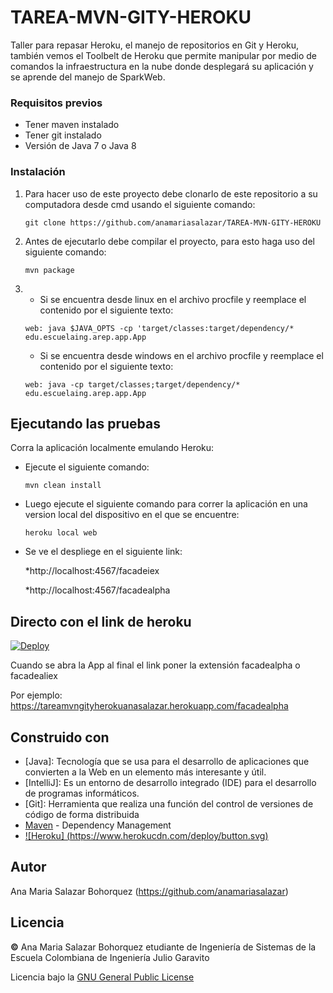 # TAREA-MVN-GITY-HEROKU

Taller para repasar Heroku, el manejo de repositorios en Git y Heroku, también vemos el Toolbelt de Heroku que permite manipular por medio de comandos la infraestructura en la
nube donde desplegará su aplicación y se aprende del manejo de SparkWeb.


### Requisitos previos

* Tener maven instalado
* Tener git instalado
* Versión de Java 7 o Java 8

### Instalación

1. Para hacer uso de este proyecto debe clonarlo de este repositorio a su computadora desde cmd usando el siguiente comando:
   
   ```
   git clone https://github.com/anamariasalazar/TAREA-MVN-GITY-HEROKU
   ```

2. Antes de ejecutarlo debe compilar el proyecto, para esto haga uso del siguiente comando:

    ```
    mvn package
    ```
3.  * Si se encuentra desde linux en el archivo procfile y reemplace el contenido por el siguiente texto:
    
    ```
    web: java $JAVA_OPTS -cp 'target/classes:target/dependency/* edu.escuelaing.arep.app.App
    
    ```
    * Si se encuentra desde windows en el archivo procfile y reemplace el contenido por el siguiente texto:
    
    ```
    web: java -cp target/classes;target/dependency/* edu.escuelaing.arep.app.App
    ```


## Ejecutando las pruebas

Corra la aplicación localmente emulando Heroku:

   * Ejecute el siguiente comando:
     ```
     mvn clean install
     ```
   
   * Luego ejecute el siguiente comando para correr la aplicación en una version local del dispositivo en el que se encuentre:
     ```
     heroku local web
     ```
   * Se ve el despliege en el siguiente link:
   
      *http://localhost:4567/facadeiex
   
      *http://localhost:4567/facadealpha
   
## Directo con el link de heroku

 [![Deploy](https://www.herokucdn.com/deploy/button.svg)](https://dashboard.heroku.com/apps/tareamvngityherokuanasalazar)
 
 Cuando se abra la App al final el link poner la extensión facadealpha o facadealiex 
 
 Por ejemplo:
 https://tareamvngityherokuanasalazar.herokuapp.com/facadealpha
  
## Construido con

* [Java]: Tecnología que se usa para el desarrollo de aplicaciones que convierten a la Web en un elemento más interesante y útil.
* [IntelliJ]: Es un entorno de desarrollo integrado (IDE) para el desarrollo de programas informáticos.
* [Git]: Herramienta que realiza una función del control de versiones de código de forma distribuida
* [Maven](https://maven.apache.org/) - Dependency Management
* [![Heroku] (https://www.herokucdn.com/deploy/button.svg)](https://git.heroku.com/tareamvngityherokuanasalazar.git)

## Autor

Ana Maria Salazar Bohorquez (https://github.com/anamariasalazar)

## Licencia

**©️** Ana Maria Salazar Bohorquez etudiante de Ingeniería de Sistemas de la Escuela Colombiana de Ingeniería Julio Garavito

Licencia bajo la [GNU General Public License](/LICENSE.txt)
